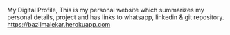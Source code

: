 My Digital Profile, This is my personal website which summarizes my personal details, project and has links to whatsapp, linkedin & git repository.
https://bazilmalekar.herokuapp.com
